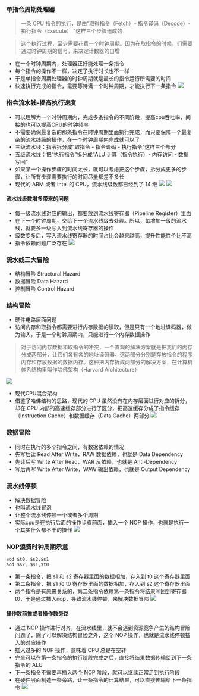### 单指令周期处理器
> 一条 CPU 指令的执行，是由“取得指令（Fetch）- 指令译码（Decode）- 执行指令（Execute） ”这样三个步骤组成的

> 这个执行过程，至少需要花费一个时钟周期。因为在取指令的时候，们需要通过时钟周期的信号，来决定计数器的自增


- 在一个时钟周期内，处理器正好能处理一条指令
- 每个指令的操作不一样，决定了执行时长也不一样
- 于是单指令周期处理器的时钟周期就是最长的指令运行所需要的时间
- 快速执行完成的指令，需要等待满一个时钟周期，才能执行下一条指令
![](/images/jsjzc/danzhilingchuliqi.jpeg)

### 指令流水钱-提高执行速度
- 可以理解为一个时钟周期内，完成多条指令的不同阶段，提高cpu吞吐率，间接的也可以提高CPU的时钟频率
- 不需要确保最复杂的那条指令在时钟周期里面执行完成，而只要保障一个最复杂的流水线级的操作，在一个时钟周期内完成就可以了
- 三级流水线：指令拆分成“取指令 - 指令译码 - 执行指令”这样三个部分
- 五级流水线：把“执行指令”拆分成“ALU 计算（指令执行）- 内存访问 - 数据写回”
- 如果某一个操作步骤的时间太长，就可以考虑把这个步骤，拆分成更多的步骤，让所有步骤需要执行的时间尽量都差不多长
- 现代的 ARM 或者 Intel 的 CPU，流水线级数都已经到了 14 级
![](/images/jsjzc/liushuixianshiyi.jpeg)
![](/images/jsjzc/liushuixian.jpeg)

#### 流水线级数增多带来的问题
- 每一级流水线对应的输出，都要放到流水线寄存器（Pipeline Register）里面
- 在下一个时钟周期，交给下一个流水线级去处理。所以，每增加一级的流水线，就要多一级写入到流水线寄存器的操作
- 级数变多后，写入流水线寄存器的时间占比会越来越高，提升性能性价比不高
- 指令依赖问题广泛存在
![](/images/jsjzc/liushuixianwenti.jpeg)

### 流水线三大冒险
- 结构冒险 Structural Hazard
- 数据冒险 Data Hazard
- 控制冒险 Control Hazard

### 结构冒险
- 硬件电路层面问题
- 访问内存和取指令都需要进行内存数据的读取，但是只有一个地址译码器，做为输入，于是一个时钟周期内，只能进行一个内存数据操作

> 对于访问内存数据和取指令的冲突，一个直观的解决方案就是把我们的内存分成两部分，让它们各有各的地址译码器。这两部分分别是存放指令的程序内存和存放数据的数据内存。这种把内存拆成两部分的解决方案，在计算机体系结构里叫作哈佛架构（Harvard Architecture）

![](/images/jsjzc/jiegoumaoxian.jpeg)

- 现代CPU混合架构
- 借鉴了哈佛结构的思路，现代的 CPU 虽然没有在内存层面进行对应的拆分，却在 CPU 内部的高速缓存部分进行了区分，把高速缓存分成了指令缓存（Instruction Cache）和数据缓存（Data Cache）两部分
![](/images/jsjzc/hunhejiagou.jpeg)

### 数据冒险
- 同时在执行的多个指令之间，有数据依赖的情况
- 先写后读 Read After Write，RAW 数据依赖，也就是 Data Dependency
- 先读后写 Write After Read，WAR 反依赖，也就是 Anti-Dependency
- 写后再写 Write After Write，WAW 输出依赖，也就是 Output Dependency

### 流水线停顿
- 解决数据冒险
- 也叫流水线冒泡
- 让整个流水线停顿一个或者多个周期
- 实际cpu是在执行后面的操作步骤前面，插入一个 NOP 操作，也就是执行一个其实什么都不干的操作
![](/images/jsjzc/liushuixiantingdun.jpeg)



### NOP浪费时钟周期示意
```
add $t0, $s2,$s1
add $s2, $s1,$t0
```
- 第一条指令，把 s1 和 s2 寄存器里面的数据相加，存入到 t0 这个寄存器里面
- 第二条指令，把 s1 和 t0 寄存器里面的数据相加，存入到 s2 这个寄存器里面
- 两个指令是有原来关系的，第二条指令依赖第一条指令将结果写回到寄存器t0，于是通过插入nop，导致流水线停顿，来解决数据冒险
![](/images/jsjzc/nopshiyi.jpeg)

#### 操作数前推或者操作数旁路
- 通过 NOP 操作进行对齐，在流水线里，就不会遇到资源竞争产生的结构冒险问题了，除了可以解决结构冒险之外，这个 NOP 操作，也就是流水线停顿插入的对应操作
- 插入过多的 NOP 操作，意味着 CPU 总是在空转
- 完全可以在第一条指令的执行阶段完成之后，直接将结果数据传输给到下一条指令的 ALU
- 下一条指令不需要再插入两个 NOP 阶段，就可以继续正常走到执行阶段
- 在硬件层面制造一条旁路，让一条指令的计算结果，可以直接传输给下一条指令
![](/images/jsjzc/caozuoshuqiantuishiyi.jpeg)
